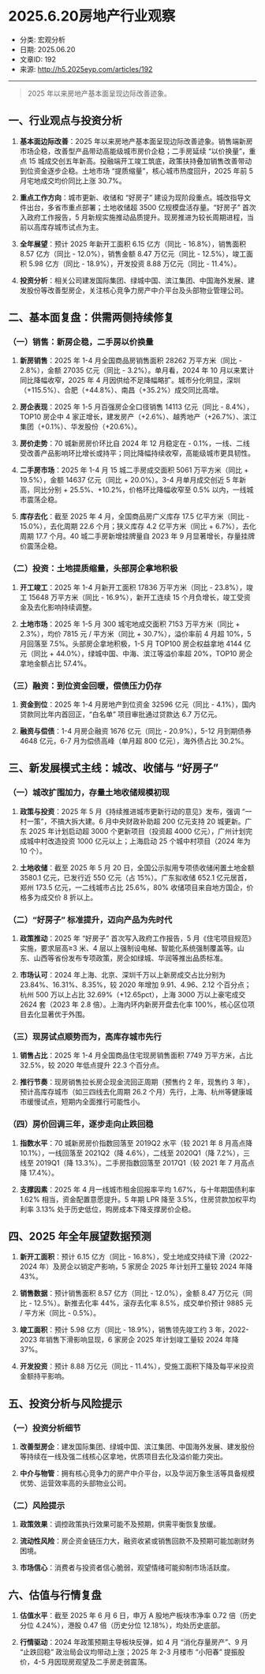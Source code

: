 # 2025.6.20房地产行业观察

- 分类: 宏观分析
- 日期: 2025.06.20
- 文章ID: 192
- 来源: http://h5.2025eyp.com/articles/192

---

> 2025 年以来房地产基本面呈现边际改善迹象。

## **一、行业观点与投资分析**

1. **基本面边际改善**：2025 年以来房地产基本面呈现边际改善迹象。销售端新房市场企稳，改善型产品带动高能级城市房价企稳；二手房延续 “以价换量”，重点 15 城成交创五年新高。投融端开工竣工筑底，政策扶持叠加销售改善带动到位资金逐步企稳。土地市场 “提质缩量”，核心城市热度回升，2025 年前 5 月宅地成交均价同比上涨 30.7%。

2. **重点工作方向**：城市更新、收储和 “好房子” 建设为现阶段重点。城改指导文件出台，多省市重点部署；土地收储超 3500 亿规模盘活存量。“好房子” 首次入政府工作报告，5 月新规实施推动品质提升。现房推进为较长周期进程，当前以高库存城市试点为主。

3. **全年展望**：预计 2025 年新开工面积 6.15 亿方（同比 - 16.8%），销售面积 8.57 亿方（同比 - 12.0%），销售金额 8.47 万亿元（同比 - 12.5%），竣工面积 5.98 亿方（同比 - 18.9%），开发投资 8.88 万亿元（同比 - 11.4%）。

4. **投资分析**：相关公司建发国际集团、绿城中国、滨江集团、中国海外发展、建发股份等改善型房企，关注核心竞争力房产中介平台及头部物业管理公司。

## **二、基本面复盘：供需两侧持续修复**

### **（一）销售：新房企稳，二手房以价换量**

1. **新房销售**：2025 年 1-4 月全国商品房销售面积 28262 万平方米（同比 - 2.8%），金额 27035 亿元（同比 - 3.2%）。单月看，2024 年 10 月以来累计同比降幅收窄，2025 年 4 月因供给不足降幅略扩。城市分化明显，深圳（+115.5%）、合肥（+44.8%）、南昌（+35.2%）成交同比高增。

1. **房企表现**：2025 年 1-5 月百强房企全口径销售 14113 亿元（同比 - 8.4%），TOP10 房企中 4 家正增长，建发房产（+2.6%）、越秀地产（+26.7%）、滨江集团（+0.1%）、华发股份（+20.6%）。

2. **房价走势**：70 城新房房价环比自 2024 年 12 月稳定在 - 0.1%，一线、二线受改善产品影响环比增长或持平；同比降幅持续收窄，高能级城市更具韧性。

2. **二手房市场**：2025 年 1-4 月 15 城二手房成交面积 5061 万平方米（同比 + 19.5%），金额 14637 亿元（同比 + 20.0%）。3-4 月单月成交创近 5 年新高，同比分别 + 25.5%、+10.2%，价格环比降幅收窄至 0.5% 以内，一线城市震荡企稳。

3. **库存去化**：截至 2025 年 4 月，全国商品房广义库存 17.5 亿平方米（同比 - 15.0%），去化周期 22.6 个月；狭义库存 4.2 亿平方米（同比 + 6.7%），去化周期 17.7 个月。40 城二手房新增挂牌量自 2023 年 9 月显著增长，存量挂牌价震荡企稳。

### **（二）投资：土地提质缩量，头部房企拿地积极**

1. **开工竣工**：2025 年 1-4 月新开工面积 17836 万平方米（同比 - 23.8%），竣工 15648 万平方米（同比 - 16.9%），新开工连续 15 个月负增长，竣工受资金及去化影响持续调整。

2. **土地市场**：2025 年 1-5 月 300 城宅地成交面积 7153 万平方米（同比 + 2.3%），均价 7815 元 / 平方米（同比 + 30.7%），溢价率前 4 月超 10%，5 月回落至 7.5%。头部房企拿地积极，1-5 月 TOP100 房企权益拿地 4144 亿元（同比 + 44.0%），绿城中国、中海、滨江等溢价率超 20%，TOP10 房企拿地金额占比 57.4%。

### **（三）融资：到位资金回暖，偿债压力仍存**

1. **资金到位**：2025 年 1-4 月房地产到位资金 32596 亿元（同比 - 4.1%），国内贷款同比年内首回正，“白名单” 项目审批通过贷款达 6.7 万亿元。

2. **融资与偿债**：1-4 月房企融资 1676 亿元（同比 - 20.9%），5-12 月到期债券 4648 亿元，6-7 月为偿债高峰（单月超 800 亿元），海外债占比 30.2%。

## **三、新发展模式主线：城改、收储与 “好房子”**

### **（一）城改扩围加力，存量土地收储规模初现**

1. **政策与投资**：2025 年 5 月《持续推进城市更新行动的意见》发布，强调 “一村一策”，不搞大拆大建。6 月中央财政补助超 200 亿元支持 20 城更新。广东 2025 年计划启动超 3000 个更新项目（投资超 4000 亿元），广州计划完成城中村改造投资 1000 亿元以上；上海启动 25 个城中村项目（2024 年为 10 个）。

2. **土地收储**：截至 2025 年 5 月 20 日，全国公示拟用专项债收储闲置土地金额 3580.1 亿元，已发行近 550 亿元（占 15%）。广东拟收储 652.1 亿元居首，郑州 173.5 亿元，一二线城市占比 25.6%，80% 收储项目来自地方国企，价格多为成交价 8 折以上。

### **（二）“好房子” 标准提升，迈向产品为先时代**

1. **政策推动**：2025 年 “好房子” 首次写入政府工作报告，5 月《住宅项目规范》实施，要求层高≥3 米、4 层以上强制设电梯、智能化系统强制覆盖等。山东、山西等省份发布专项政策，房企如绿城、华润等推出品质标准。

2. **市场认可**：2024 年上海、北京、深圳千万以上新房成交占比分别为 23.84%、16.31%、8.35%，较 2020 年增加 9.91、4.96、2.12 个百分点；杭州 500 万以上占比 32.69%（+12.65pct），上海 3000 万以上豪宅成交 2624 套（2023 年 2.8 倍）。上海内环内新房开盘去化率 100%，核心区位项目去化显著优于外围。

### **（三）现房试点顺势而为，高库存城市先行**

1. **销售占比**：2025 年 1-4 月全国商品住宅现房销售面积 7749 万平方米，占比 32.5%，较 2020 年低点提升 22.3 个百分点。

2. **推行节奏**：现房销售拉长房企现金流回正周期（预售约 2 年，现售约 3 年），预计高库存城市（如三四线去化周期 26.2 个月）先行，上海、杭州等健康城市缓慢试点，短期内全面推行可能性小。

### **（四）房价回调三年，逐步走向止跌回稳**

1. **指数水平**：70 城新房房价指数回落至 2019Q2 水平（较 2021 年 8 月高点降 10.1%），一线回落至 2021Q2（降 4.6%），二线至 2020Q1（降 7.2%），三线至 2019Q1（降 13.3%）。二手房指数回落至 2017Q1（较 2021 年 7 月高点降 17.4%）。

2. **支撑因素**：2025 年 4 月一线城市租金回报率平均 1.67%，与十年期国债利率 1.62% 相当，资金配置意愿提升。5 年期 LPR 降至 3.5%，住房贷款加权平均利率 3.13% 处于历史低位，购房成本下降支撑房价企稳。

## **四、2025 年全年展望数据预测**

1. **新开工面积**：预计 6.15 亿方（同比 - 16.8%），受土地成交持续下滑（2022-2024 年）及房企以销定产影响，5 家房企 2025 年计划开工量较 2024 年降 43%。

2. **销售数据**：预计销售面积 8.57 亿方（同比 - 12.0%），金额 8.47 万亿元（同比 - 12.5%）。新推去化率 44%，滚存去化率 8.5%，成交单价预计 9885 元 / 平方米（同比 - 0.5%）。

3. **竣工面积**：预计 5.98 亿方（同比 - 18.9%），销售领先竣工约 3 年，2022-2023 年销售下滑影响显现，6 家房企 2025 年计划竣工量较 2024 年降 37%。

4. **开发投资**：预计 8.88 万亿元（同比 - 11.4%），受施工面积下降及每平米投资金额持平影响。

## **五、投资分析与风险提示**

### **（一）投资分析细节**

1. **改善型房企**：建发国际集团、绿城中国、滨江集团、中国海外发展、建发股份等持续在一线及强二线核心区拿地，优质项目去化及溢价能力突出。

2. **中介与物管**：拥有核心竞争力的房产中介平台，以及华润万象生活等具备规模优势、运营效率高的头部物业公司。

### **（二）风险提示**

1. **政策效果**：调控政策执行效果可能不及预期，供需平衡恢复放缓。

2. **流动性风险**：房企资金链压力大，融资收紧或销售回款不及预期可能加剧财务困境。

3. **市场信心**：消费者与投资者信心脆弱，观望情绪可能抑制市场活跃度。

## **六、估值与行情复盘**

1. **估值水平**：截至 2025 年 6 月 6 日，申万 A 股地产板块市净率 0.72 倍（历史分位 4.24%），港股 0.47 倍（历史分位 12.18%），均处历史底部。

2. **行情驱动**：2024 年政策预期主导板块反弹，如 4 月 “消化存量房产”、9 月 “止跌回稳” 政治局会议均带动上涨；2025 年 2-3 月楼市 “小阳春” 提振股价，4-5 月因现房观望及二手房走弱震荡。
